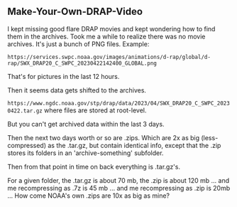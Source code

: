 ## Make-Your-Own-DRAP-Video

I kept missing good flare DRAP movies and kept wondering how to find them in the archives.
Took me a while to realize there was no movie archives.  It's just a bunch of PNG files. 
Example:

`https://services.swpc.noaa.gov/images/animations/d-rap/global/d-rap/SWX_DRAP20_C_SWPC_20230422142400_GLOBAL.png`

That's for pictures in the last 12 hours.

Then it seems data gets shifted to the archives.

`https://www.ngdc.noaa.gov/stp/drap/data/2023/04/SWX_DRAP20_C_SWPC_20230422.tar.gz` where files are stored at root-level. 

But you can't get archived data within the last 3 days.

Then the next two days worth or so are .zips.  Which are 2x as big (less-compressed) as the .tar.gz, but contain identical info, except that the .zip stores its folders in an 'archive-something' subfolder.

Then from that point in time on back everything is .tar.gz's.


For a given folder, the .tar.gz is about 70 mb, the .zip is about 120 mb ... and me recompressing as .7z is 45 mb ... and me recompressing as .zip is 20mb ... How come NOAA's own .zips are 10x as big as mine?
